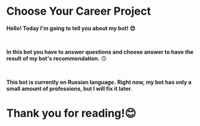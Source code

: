 # Choose Your Career Project

**Hello! Today I'm going to tell you about my bot! 😊**
&nbsp;

&nbsp;

**In this bot you have to answer questions and choose answer to have the result of my bot's recommendation.**
🙃
&nbsp;

&nbsp;

**This bot is currently on Russian language.**
**Right now, my bot has only a small amount of professions, but I will fix it later.**

# Thank you for reading!😊
